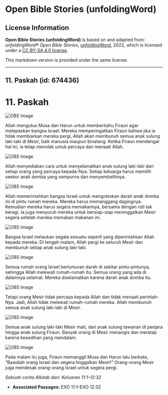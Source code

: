 # Open Bible Stories (unfoldingWord)

## License Information

**Open Bible Stories (unfoldingWord)** is based on and adapted from: _unfoldingWord® Open Bible Stories_, [unfoldingWord](https://unfoldingword.org/utw), 2022, which is licensed under a [CC BY-SA 4.0 license](https://creativecommons.org/licenses/by-sa/4.0/legalcode.en).

This markdown version is provided under the same license.



--------------------------------

## 11. Paskah (id: 674436)

11\. Paskah
===========

![OBS Image](https://cdn.door43.org/obs/jpg/360px/obs-en-11-01.jpg)

Allah mengutus Musa dan Harun untuk memberitahu Firaun agar melepaskan bangsa Israel. Mereka memperingatkan Firaun bahwa jika ia tidak membiarkan mereka pergi, Allah akan membunuh semua anak sulung laki\-laki di Mesir, baik manusia maupun binatang. Ketika Firaun mendengar hal ini, ia tetap menolak untuk percaya dan menaati Allah.

![OBS Image](https://cdn.door43.org/obs/jpg/360px/obs-en-11-02.jpg)

Allah menyediakan cara untuk menyelamatkan anak sulung laki\-laki dari setiap orang yang percaya kepada\-Nya. Setiap keluarga harus memilih seekor anak domba yang sempurna dan menyembelihnya.

![OBS Image](https://cdn.door43.org/obs/jpg/360px/obs-en-11-03.jpg)

Allah memerintahkan bangsa Israel untuk mengoleskan darah anak domba ini di pintu rumah mereka. Mereka harus memanggang dagingnya. Kemudian mereka harus segera memakannya, bersama dengan roti tak beragi. Ia juga menyuruh mereka untuk bersiap\-siap meninggalkan Mesir segera setelah mereka memakan makanan ini.

![OBS Image](https://cdn.door43.org/obs/jpg/360px/obs-en-11-04.jpg)

Bangsa Israel melaukan segala sesuatu seperti yang diperintahkan Allah kepada mereka. Di tengah malam, Allah pergi ke seluruh Mesir dan membunuh setiap anak sulung laki\-laki.

![OBS Image](https://cdn.door43.org/obs/jpg/360px/obs-en-11-05.jpg)

Semua rumah orang Israel berlumuran darah di sekitar pintu\-pintunya, sehingga Allah melewati rumah\-rumah itu. Semua orang yang ada di dalamnya selamat. Mereka diselamatkan karena darah anak domba itu.

![OBS Image](https://cdn.door43.org/obs/jpg/360px/obs-en-11-06.jpg)

Tetapi orang Mesir tidak percaya kepada Allah dan tidak menaati perintah\-Nya. Jadi, Allah tidak melewati rumah\-rumah mereka. Allah membunuh semua anak sulung laki\-laki di Mesir.

![OBS Image](https://cdn.door43.org/obs/jpg/360px/obs-en-11-07.jpg)

Semua anak sulung laki\-laki Mesir mati, dari anak sulung tawanan di penjara hingga anak sulung Firaun. Banyak orang di Mesir menangis dan meratap karena kesedihan yang mendalam.

![OBS Image](https://cdn.door43.org/obs/jpg/360px/obs-en-11-08.jpg)

Pada malam itu juga, Firaun memanggil Musa dan Harun lalu berkata, “Bawalah orang Israel dan segera tinggalkan Mesir!” Orang\-orang Mesir juga mendesak orang\-orang Israel untuk segera pergi.

*Sebuah cerita Alkitab dari: Keluaran 11:1–12:32*

* **Associated Passages:** EXO 11:1–EXO 12:32

